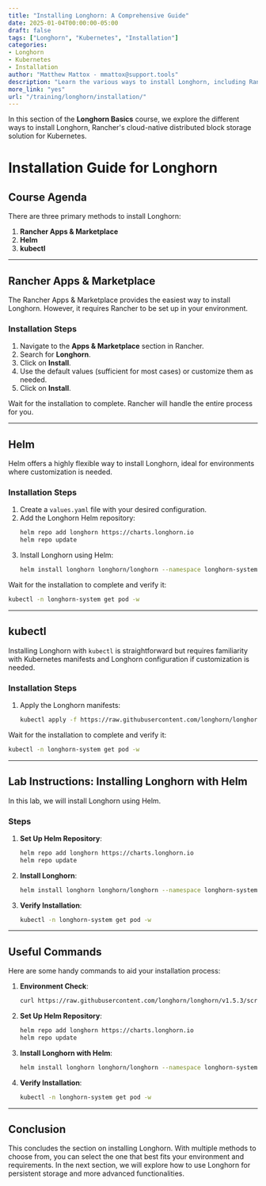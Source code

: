 ```yaml
---
title: "Installing Longhorn: A Comprehensive Guide"
date: 2025-01-04T00:00:00-05:00
draft: false
tags: ["Longhorn", "Kubernetes", "Installation"]
categories:
- Longhorn
- Kubernetes
- Installation
author: "Matthew Mattox - mmattox@support.tools"
description: "Learn the various ways to install Longhorn, including Rancher Apps & Marketplace, Helm, and kubectl, with step-by-step instructions."
more_link: "yes"
url: "/training/longhorn/installation/"
---
```


In this section of the **Longhorn Basics** course, we explore the different ways to install Longhorn, Rancher's cloud-native distributed block storage solution for Kubernetes.

<!--more-->

# Installation Guide for Longhorn

## Course Agenda

There are three primary methods to install Longhorn:

1. **Rancher Apps & Marketplace**
2. **Helm**
3. **kubectl**

---

## Rancher Apps & Marketplace

The Rancher Apps & Marketplace provides the easiest way to install Longhorn. However, it requires Rancher to be set up in your environment.

### Installation Steps

1. Navigate to the **Apps & Marketplace** section in Rancher.
2. Search for **Longhorn**.
3. Click on **Install**.
4. Use the default values (sufficient for most cases) or customize them as needed.
5. Click on **Install**.

Wait for the installation to complete. Rancher will handle the entire process for you.

---

## Helm

Helm offers a highly flexible way to install Longhorn, ideal for environments where customization is needed.

### Installation Steps

1. Create a `values.yaml` file with your desired configuration.
2. Add the Longhorn Helm repository:
   ```bash
   helm repo add longhorn https://charts.longhorn.io
   helm repo update
   ```
3. Install Longhorn using Helm:
   ```bash
   helm install longhorn longhorn/longhorn --namespace longhorn-system --create-namespace --version 1.5.3
   ```

Wait for the installation to complete and verify it:
```bash
kubectl -n longhorn-system get pod -w
```

---

## kubectl

Installing Longhorn with `kubectl` is straightforward but requires familiarity with Kubernetes manifests and Longhorn configuration if customization is needed.

### Installation Steps

1. Apply the Longhorn manifests:
   ```bash
   kubectl apply -f https://raw.githubusercontent.com/longhorn/longhorn/v1.5.3/deploy/longhorn.yaml
   ```

Wait for the installation to complete and verify it:
```bash
kubectl -n longhorn-system get pod -w
```

---

## Lab Instructions: Installing Longhorn with Helm

In this lab, we will install Longhorn using Helm.

### Steps

1. **Set Up Helm Repository**:
   ```bash
   helm repo add longhorn https://charts.longhorn.io
   helm repo update
   ```

2. **Install Longhorn**:
   ```bash
   helm install longhorn longhorn/longhorn --namespace longhorn-system --create-namespace --version 1.5.3
   ```

3. **Verify Installation**:
   ```bash
   kubectl -n longhorn-system get pod -w
   ```

---

## Useful Commands

Here are some handy commands to aid your installation process:

1. **Environment Check**:
   ```bash
   curl https://raw.githubusercontent.com/longhorn/longhorn/v1.5.3/scripts/environment_check.sh | bash
   ```

2. **Set Up Helm Repository**:
   ```bash
   helm repo add longhorn https://charts.longhorn.io
   helm repo update
   ```

3. **Install Longhorn with Helm**:
   ```bash
   helm install longhorn longhorn/longhorn --namespace longhorn-system --create-namespace --version 1.5.3
   ```

4. **Verify Installation**:
   ```bash
   kubectl -n longhorn-system get pod -w
   ```

---

## Conclusion

This concludes the section on installing Longhorn. With multiple methods to choose from, you can select the one that best fits your environment and requirements. In the next section, we will explore how to use Longhorn for persistent storage and more advanced functionalities.
